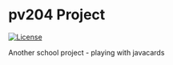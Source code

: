 # pv204 Project
[![License](http://www.wtfpl.net/wp-content/uploads/2012/12/wtfpl-badge-1.png)](http://www.wtfpl.net/about/)


Another school project - playing with javacards
